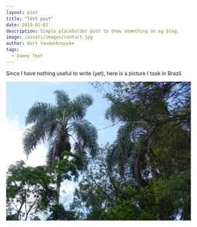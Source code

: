 ```yaml
---
layout: post
title: "Test post"
date: 2019-01-02
description: Simple placeholder post to show something on my blog.
image: /assets/images/contact.jpg
author: Bert Vandenbroucke
tags: 
  - Dummy Text
---
```


Since I have nothing useful to write (yet), here is a picture I took in 
Brazil.

![Placeholder](/assets/images/contact.jpg)
